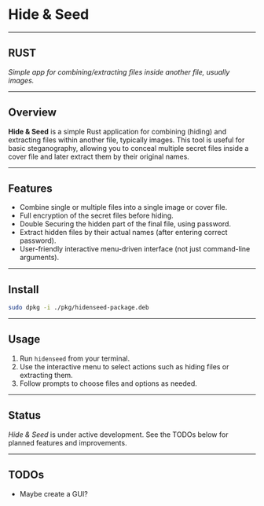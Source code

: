 # Hide & Seed

---

## RUST

*Simple app for combining/extracting files inside another file, usually images.*

---

## Overview

**Hide & Seed** is a simple Rust application for combining (hiding) and extracting files within another file, typically images. This tool is useful for basic steganography, allowing you to conceal multiple secret files inside a cover file and later extract them by their original names.

---

## Features

- Combine single or multiple files into a single image or cover file.
- Full encryption of the secret files before hiding. 
- Double Securing the hidden part of the final file, using password.
- Extract hidden files by their actual names (after entering correct password).
- User-friendly interactive menu-driven interface (not just command-line arguments).

---

## Install

```sh
sudo dpkg -i ./pkg/hidenseed-package.deb
```

---

## Usage

1. Run `hidenseed` from your terminal.
2. Use the interactive menu to select actions such as hiding files or extracting them.
3. Follow prompts to choose files and options as needed.

---

## Status

*Hide & Seed* is under active development. See the TODOs below for planned features and improvements.

---

## TODOs
- Maybe create a GUI?